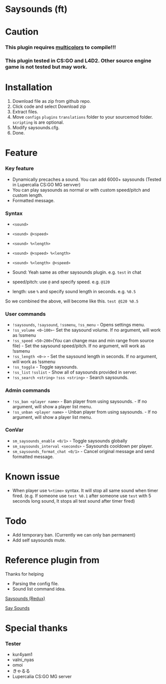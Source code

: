 # Saysounds (ft)

# Caution

### This plugin requires [multicolors](https://github.com/Bara/Multi-Colors) to compile!!!

### This plugin tested in CS:GO and L4D2. Other source engine game is not tested but may work.

# Installation

1. Download file as zip from github repo.
2. Click code and select Download zip
3. Extract files.
4. Move `configs` `plugins` `translations` folder to your sourcemod folder. `scripting` is are optional.
5. Modify saysounds.cfg.
6. Done.

# Feature

### Key feature

* Dynamically precaches a sound. You can add  6000+ saysounds (Tested in Lupercalia CS:GO MG servver)
* You can play saysounds as normal or with custom speed/pitch and custom length.
* Formatted message.

### Syntax

* `<sound>`
* `<sound> @<speed>`
* `<sound> %<length>`
* `<sound> @<speed> %<length>`
* `<sound> %<length> @<speed>`

* Sound: Yeah same as other saysounds plugin. e.g. `test` in chat
* speed/pitch: use `@` and specify speed. e.g. `@120`
* length: use `%` and specify sound length in seconds. e.g. `%0.5`

 So we combined the above, will become like this.
 `test @120 %0.5`


### User commands

* `!saysounds`, `!saysound`, `!ssmenu`, `!ss_menu` - Opens settings menu.
* `!ss_volume <0~100>`- Set the saysound volume. If no argument, will work as !ssmenu
* `!ss_speed <50~200>`(You can change max and min range from source file) - Set the saysound speed/pitch. If no argument, will work as !ssmenu
* `!ss_length <0~>` - Set the saysound length in seconds. If no argument, will work as !ssmenu
* `!ss_toggle` - Toggle saysounds.
* `!ss_list` `!sslist` - Show all of saysounds provided in server.
* `!ss_search <string>` `!sss <string>` - Search saysounds.

### Admin commands

* `!ss_ban <player name>` - Ban player from using saysounds. - If no argument, will show a player list menu.
* `!ss_unban <player name>` - Unban player from using saysounds. - If no argument, will show a player list menu.

### ConVar

* `sm_saysounds_enable <0/1>` - Toggle saysounds globally
* `sm_saysounds_interval <seconds>` - Saysounds cooldown per player.
* `sm_saysounds_format_chat <0/1>` - Cancel original message and send formatted message.

# Known issue

* When player use `%<time>` syntax. It will stop all same sound when timer fired. (e.g. If someone use `test %0.1` after someone use `test` with 5 seconds long sound, It stops all test sound after timer fired)

# Todo

* Add temporary ban. (Currently we can only ban permanent)
* Add self saysounds mute.

# Reference plugin from

Thanks for helping

* Parsing the config file.
* Sound list command idea.

[Saysounds (Redux)](https://forums.alliedmods.net/showthread.php?p=2240969)

[Say Sounds](https://forums.alliedmods.net/showthread.php?p=496226)

# Special thanks

### Tester 
* kur4yam1
* valni_nyas
* omoi
* きゃるる
* Lupercalia CS:GO MG server